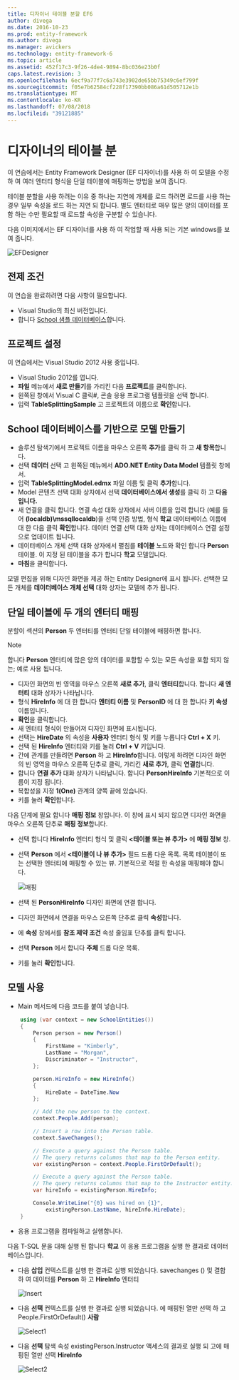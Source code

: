 ```yaml
---
title: 디자이너 테이블 분할 EF6
author: divega
ms.date: 2016-10-23
ms.prod: entity-framework
ms.author: divega
ms.manager: avickers
ms.technology: entity-framework-6
ms.topic: article
ms.assetid: 452f17c3-9f26-4de4-9894-8bc036e23b0f
caps.latest.revision: 3
ms.openlocfilehash: 6ecf9a77f7c6a743e3902de65bb75349c6ef799f
ms.sourcegitcommit: f05e7b62584cf228f17390bb086a61d505712e1b
ms.translationtype: MT
ms.contentlocale: ko-KR
ms.lasthandoff: 07/08/2018
ms.locfileid: "39121885"
---
```

# <a name="designer-table-splitting"></a>디자이너의 테이블 분
이 연습에서는 Entity Framework Designer (EF 디자이너)를 사용 하 여 모델을 수정 하 여 여러 엔터티 형식을 단일 테이블에 매핑하는 방법을 보여 줍니다.

테이블 분할을 사용 하려는 이유 중 하나는 지연에 개체를 로드 하려면 로드를 사용 하는 경우 일부 속성을 로드 하는 지연 되 합니다. 별도 엔터티로 매우 많은 양의 데이터를 포함 하는 수만 필요할 때 로드할 속성을 구분할 수 있습니다.

다음 이미지에서는 EF 디자이너를 사용 하 여 작업할 때 사용 되는 기본 windows를 보여 줍니다.

![EFDesigner](~/ef6/media/efdesigner.png)

## <a name="prerequisites"></a>전제 조건

이 연습을 완료하려면 다음 사항이 필요합니다.

- Visual Studio의 최신 버전입니다.
- 합니다 [School 샘플 데이터베이스](~/ef6/resources/school-database.md)합니다.

## <a name="set-up-the-project"></a>프로젝트 설정

이 연습에서는 Visual Studio 2012 사용 중입니다.

-   Visual Studio 2012를 엽니다.
-   **파일** 메뉴에서 **새로 만들기**를 가리킨 다음 **프로젝트**를 클릭합니다.
-   왼쪽된 창에서 Visual C 클릭\#, 콘솔 응용 프로그램 템플릿을 선택 합니다.
-   입력 **TableSplittingSample** 고 프로젝트의 이름으로 **확인**합니다.

## <a name="create-a-model-based-on-the-school-database"></a>School 데이터베이스를 기반으로 모델 만들기

-   솔루션 탐색기에서 프로젝트 이름을 마우스 오른쪽 **추가**를 클릭 하 고 **새 항목**합니다.
-   선택 **데이터** 선택 고 왼쪽된 메뉴에서 **ADO.NET Entity Data Model** 템플릿 창에서.
-   입력 **TableSplittingModel.edmx** 파일 이름 및 클릭 **추가**합니다.
-   Model 콘텐츠 선택 대화 상자에서 선택 **데이터베이스에서 생성**를 클릭 하 고 **다음입니다.**
-   새 연결을 클릭 합니다. 연결 속성 대화 상자에서 서버 이름을 입력 합니다 (예를 들어 **(localdb)\\mssqllocaldb**)을 선택 인증 방법, 형식 **학교** 데이터베이스 이름에 대 한 다음 클릭 **확인**합니다.
    데이터 연결 선택 대화 상자는 데이터베이스 연결 설정으로 업데이트 됩니다.
-   데이터베이스 개체 선택 대화 상자에서 펼침를 **테이블** 노드와 확인 합니다 **Person** 테이블. 이 지정 된 테이블을 추가 합니다 **학교** 모델입니다.
-   **마침**을 클릭합니다.

모델 편집을 위해 디자인 화면을 제공 하는 Entity Designer에 표시 됩니다. 선택한 모든 개체를 **데이터베이스 개체 선택** 대화 상자는 모델에 추가 됩니다.

## <a name="map-two-entities-to-a-single-table"></a>단일 테이블에 두 개의 엔터티 매핑

분할이 섹션의 **Person** 두 엔터티를 엔터티 단일 테이블에 매핑하면 합니다.

> [!NOTE]
> 합니다 **Person** 엔터티에 많은 양의 데이터를 포함할 수 있는 모든 속성을 포함 되지 않는; 예로 사용 됩니다.

-   디자인 화면의 빈 영역을 마우스 오른쪽 **새로 추가**, 클릭 **엔터티**합니다.
    합니다 **새 엔터티** 대화 상자가 나타납니다.
-   형식 **HireInfo** 에 대 한 합니다 **엔터티 이름** 및 **PersonID** 에 대 한 합니다 **키 속성** 이름입니다.
-   **확인**을 클릭합니다.
-   새 엔터티 형식이 만들어져 디자인 화면에 표시됩니다.
-   선택는 **HireDate** 의 속성을 **사용자** 엔터티 형식 및 키를 누릅니다 **Ctrl + X** 키.
-   선택 된 **HireInfo** 엔터티와 키를 눌러 **Ctrl + V** 키입니다.
-   간에 관계를 만들려면 **Person** 하 고 **HireInfo**합니다. 이렇게 하려면 디자인 화면의 빈 영역을 마우스 오른쪽 단추로 클릭, 가리킨 **새로 추가**, 클릭 **연결**합니다.
-   합니다 **연결 추가** 대화 상자가 나타납니다. 합니다 **PersonHireInfo** 기본적으로 이름이 지정 됩니다.
-   복합성을 지정 **1(One)** 관계의 양쪽 끝에 있습니다.
-   키를 눌러 **확인**합니다.

다음 단계에 필요 합니다 **매핑 정보** 창입니다. 이 창에 표시 되지 않으면 디자인 화면을 마우스 오른쪽 단추로 **매핑 정보**합니다.

-   선택 합니다 **HireInfo** 엔터티 형식 및 클릭 **&lt;테이블 또는 뷰 추가&gt;** 에 **매핑 정보** 창.
-   선택 **Person** 에서 **&lt;테이블이 나 뷰 추가&gt;** 필드 드롭 다운 목록. 목록 테이블이 또는 선택한 엔터티에 매핑할 수 있는 뷰.
    기본적으로 적절 한 속성을 매핑해야 합니다.

    ![매핑](~/ef6/media/mapping.png)

-   선택 된 **PersonHireInfo** 디자인 화면에 연결 합니다.
-   디자인 화면에서 연결을 마우스 오른쪽 단추로 클릭 **속성**합니다.
-   에 **속성** 창에서를 **참조 제약 조건** 속성 줄임표 단추를 클릭 합니다.
-   선택 **Person** 에서 합니다 **주체** 드롭 다운 목록.
-   키를 눌러 **확인**합니다.

 

## <a name="use-the-model"></a>모델 사용

-   Main 메서드에 다음 코드를 붙여 넣습니다.

``` csharp
    using (var context = new SchoolEntities())
    {
        Person person = new Person()
        {
            FirstName = "Kimberly",
            LastName = "Morgan",
            Discriminator = "Instructor",
        };

        person.HireInfo = new HireInfo()
        {
            HireDate = DateTime.Now
        };

        // Add the new person to the context.
        context.People.Add(person);

        // Insert a row into the Person table.  
        context.SaveChanges();

        // Execute a query against the Person table.
        // The query returns columns that map to the Person entity.
        var existingPerson = context.People.FirstOrDefault();

        // Execute a query against the Person table.
        // The query returns columns that map to the Instructor entity.
        var hireInfo = existingPerson.HireInfo;

        Console.WriteLine("{0} was hired on {1}",
            existingPerson.LastName, hireInfo.HireDate);
    }
```
-   응용 프로그램을 컴파일하고 실행합니다.

다음 T-SQL 문을 대해 실행 된 합니다 **학교** 이 응용 프로그램을 실행 한 결과로 데이터베이스입니다. 

-   다음 **삽입** 컨텍스트를 실행 한 결과로 실행 되었습니다. savechanges () 및 결합 하 여 데이터를 **Person** 하 고 **HireInfo** 엔터티

    ![Insert](~/ef6/media/insert.png)

-   다음 **선택** 컨텍스트를 실행 한 결과로 실행 되었습니다. 에 매핑된 열만 선택 하 고 People.FirstOrDefault() **사람**

    ![Select1](~/ef6/media/select1.png)

-   다음 **선택** 탐색 속성 existingPerson.Instructor 액세스의 결과로 실행 되 고에 매핑된 열만 선택 **HireInfo**

    ![Select2](~/ef6/media/select2.png)
